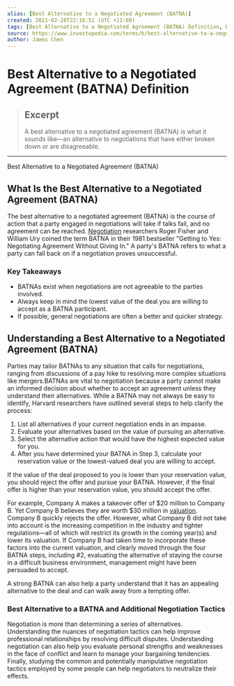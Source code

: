 ```yaml
---
alias: [Best Alternative to a Negotiated Agreement (BATNA)]
created: 2021-02-28T22:16:51 (UTC +11:00)
tags: [Best Alternative to a Negotiated Agreement (BATNA) Definition, Best Alternative to a Negotiated Agreement (BATNA)]
source: https://www.investopedia.com/terms/b/best-alternative-to-a-negotiated-agreement-batna.asp
author: James Chen
---
```


# Best Alternative to a Negotiated Agreement (BATNA) Definition

> ## Excerpt
> A best alternative to a negotiated agreement (BATNA) is what it sounds like—an alternative to negotiations that have either broken down or are disagreeable.

---

Best Alternative to a Negotiated Agreement (BATNA)
## What Is the Best Alternative to a Negotiated Agreement (BATNA)

The best alternative to a negotiated agreement (BATNA) is the course of action that a party engaged in negotiations will take if talks fail, and no agreement can be reached. [Negotiation](https://www.investopedia.com/terms/n/negotiation.asp) researchers Roger Fisher and William Ury coined the term BATNA in their 1981 bestseller "Getting to Yes: Negotiating Agreement Without Giving In." A party's BATNA refers to what a party can fall back on if a negotiation proves unsuccessful.

### Key Takeaways

-   BATNAs exist when negotiations are not agreeable to the parties involved.
-   Always keep in mind the lowest value of the deal you are willing to accept as a BATNA participant.
-   If possible, general negotiations are often a better and quicker strategy.

## Understanding a Best Alternative to a Negotiated Agreement (BATNA)

Parties may tailor BATNAs to any situation that calls for negotiations, ranging from discussions of a pay hike to resolving more complex situations like mergers.BATNAs are vital to negotiation because a party cannot make an informed decision about whether to accept an agreement unless they understand their alternatives. While a BATNA may not always be easy to identify, Harvard researchers have outlined several steps to help clarify the process:

1.  List all alternatives if your current negotiation ends in an impasse.
2.  Evaluate your alternatives based on the value of pursuing an alternative.
3.  Select the alternative action that would have the highest expected value for you.
4.  After you have determined your BATNA in Step 3, calculate your reservation value or the lowest-valued deal you are willing to accept.

If the value of the deal proposed to you is lower than your reservation value, you should reject the offer and pursue your BATNA. However, if the final offer is higher than your reservation value, you should accept the offer.

For example, Company A makes a takeover offer of $20 million to Company B. Yet Company B believes they are worth $30 million in [valuation](https://www.investopedia.com/terms/v/valuation.asp). Company B quickly rejects the offer. However, what Company B did not take into account is the increasing competition in the industry and tighter regulations—all of which will restrict its growth in the coming year(s) and lower its valuation. If Company B had taken time to incorporate these factors into the current valuation, and clearly moved through the four BATNA steps, including #2, evaluating the alternative of staying the course in a difficult business environment, management might have been persuaded to accept.

A strong BATNA can also help a party understand that it has an appealing alternative to the deal and can walk away from a tempting offer.

### Best Alternative to a BATNA and Additional Negotiation Tactics

Negotiation is more than determining a series of alternatives. Understanding the nuances of negotiation tactics can help improve professional relationships by resolving difficult disputes. Understanding negotiation can also help you evaluate personal strengths and weaknesses in the face of conflict and learn to manage your bargaining tendencies. Finally, studying the common and potentially manipulative negotiation tactics employed by some people can help negotiators to neutralize their effects.
